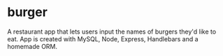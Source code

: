 # burger
A restaurant app that lets users input the names of burgers they'd like to eat. App is created with MySQL, Node, Express, Handlebars and a homemade ORM.
